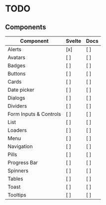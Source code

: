 # TODO

## Components

| Component              | Svelte | Docs |
| ---------------------- | ------ | ---- |
| Alerts                 | [x]    | [ ]  |
| Avatars                | [ ]    | [ ]  |
| Badges                 | [ ]    | [ ]  |
| Buttons                | [ ]    | [ ]  |
| Cards                  | [ ]    | [ ]  |
| Date picker            | [ ]    | [ ]  |
| Dialogs                | [ ]    | [ ]  |
| Dividers               | [ ]    | [ ]  |
| Form Inputs & Controls | [ ]    | [ ]  |
| List                   | [ ]    | [ ]  |
| Loaders                | [ ]    | [ ]  |
| Menu                   | [ ]    | [ ]  |
| Navigation             | [ ]    | [ ]  |
| Pills                  | [ ]    | [ ]  |
| Progress Bar           | [ ]    | [ ]  |
| Spinners               | [ ]    | [ ]  |
| Tables                 | [ ]    | [ ]  |
| Toast                  | [ ]    | [ ]  |
| Tooltips               | [ ]    | [ ]  |
